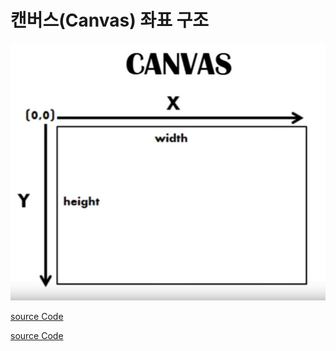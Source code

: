 # 캔버스(Canvas) 좌표 구조
 ![CANVAS](./process.01/00.jpg)

 [source Code](../../../client/assets/01-tutorial/01/01-index.01.html)

 [source Code](../../../client/assets/01-tutorial/01/01-index.02.html)
